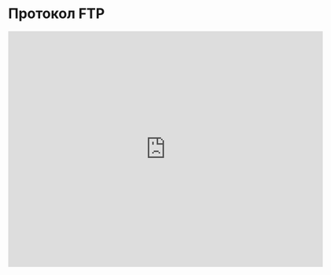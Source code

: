 # Протокол FTP
<iframe width="640" height="480" src="https://www.youtube.com/embed/J5N94PD77HY?list=PLU-TUGRFxOHjGFH9FgsIatv0HB9fAcAgH" frameborder="0" allowfullscreen></iframe>
